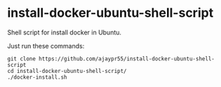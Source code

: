 # install-docker-ubuntu-shell-script
Shell script for install docker in Ubuntu.

Just run these commands:

```
git clone https://github.com/ajaypr55/install-docker-ubuntu-shell-script
cd install-docker-ubuntu-shell-script/
./docker-install.sh
```
